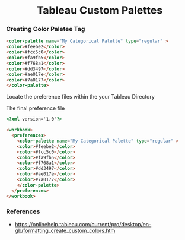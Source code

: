 # <center> Tableau Custom Palettes </center>


### Creating Color Paletee Tag

```html
<color-palette name="My Categorical Palette" type="regular" >
<color>#feebe2</color>
<color>#fcc5c0</color>
<color>#fa9fb5</color>
<color>#f768a1</color>
<color>#dd3497</color>
<color>#ae017e</color>
<color>#7a0177</color>
</color-palette>
```

Locate the preference files within the your Tableau Directory

The final preference file 

```html
<?xml version='1.0'?>

<workbook>
  <preferences>
    <color-palette name="My Categorical Palette" type="regular" >
    <color>#feebe2</color>
    <color>#fcc5c0</color>
    <color>#fa9fb5</color>
    <color>#f768a1</color>
    <color>#dd3497</color>
    <color>#ae017e</color>
    <color>#7a0177</color>
    </color-palette>
  </preferences>
</workbook>

```

### References

- https://onlinehelp.tableau.com/current/pro/desktop/en-gb/formatting_create_custom_colors.htm
